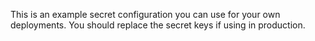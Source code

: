 This is an example secret configuration you can use for your own deployments.
You should replace the secret keys if using in production.